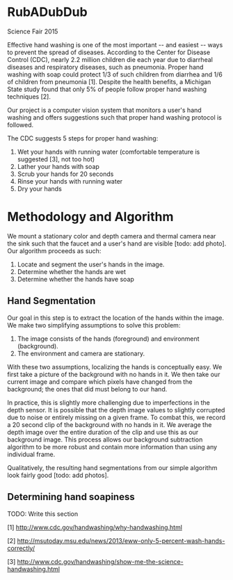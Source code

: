 RubADubDub
==========

Science Fair 2015

Effective hand washing is one of the most important -- and easiest -- ways to
prevent the spread of diseases. According to the Center for Disease Control
(CDC), nearly 2.2 million children die each year due to diarrheal diseases and
respiratory diseases, such as pneumonia.  Proper hand washing with soap could
protect 1/3 of such children from diarrhea and 1/6 of children from pneumonia
[1]. Despite the health benefits, a Michigan State study found that only 5% of
people follow proper hand washing techniques [2].

Our project is a computer vision system that monitors a user's hand
washing and offers suggestions such that proper hand washing protocol is
followed.  

The CDC suggests 5 steps for proper hand washing:  

1.  Wet your hands with running water (comfortable temperature is suggested
[3], not too hot)
2.  Lather your hands with soap
3.  Scrub your hands for 20 seconds
4.  Rinse your hands with running water
5.  Dry your hands


Methodology and Algorithm
=========================
We mount a stationary color and depth camera and thermal camera near the sink
such that the faucet and a user's hand are visible [todo: add photo]. Our
algorithm proceeds as such: 

1. Locate and segment the user's hands in the image. 
2. Determine whether the hands are wet
3. Determine whether the hands have soap

Hand Segmentation
-----------------

Our goal in this step is to extract the location of the hands within the image.
We make two simplifying assumptions to solve this problem: 

1. The image consists of the hands (foreground) and environment (background).
2. The environment and camera are stationary. 

With these two assumptions, localizing the hands is conceptually easy. We first
take a picture of the background with no hands in it. We then take our current
image and compare which pixels have changed from the background; the ones that
did must belong to our hand. 

In practice, this is slightly more challenging due to imperfections in the
depth sensor. It is possible that the depth image values to slightly corrupted
due to noise or entirely missing on a given frame. To combat this, we record a
20 second clip of the background with no hands in it. We average the depth
image over the entire duration of the clip and use this as our background
image. This process allows our background subtraction algorithm to be more
robust and contain more information than using any individual frame.

Qualitatively, the resulting hand segmentations from our simple algorithm look fairly
good [todo: add photos].

Determining hand soapiness
--------------------------
TODO: Write this section 


[1] http://www.cdc.gov/handwashing/why-handwashing.html

[2] http://msutoday.msu.edu/news/2013/eww-only-5-percent-wash-hands-correctly/

[3] http://www.cdc.gov/handwashing/show-me-the-science-handwashing.html
